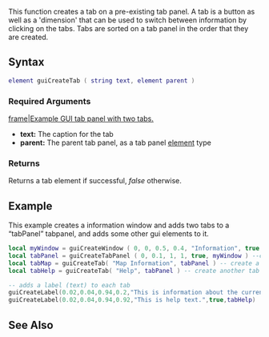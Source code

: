 This function creates a tab on a pre-existing tab panel. A tab is a button as well as a 'dimension' that can be used to switch between information by clicking on the tabs. Tabs are sorted on a tab panel in the order that they are created.

Syntax
------

``` lua
element guiCreateTab ( string text, element parent )
```

### Required Arguments

[frame|Example GUI tab panel with two tabs.](/docs/image-gui-tabpanelandtab.png.md "wikilink")

-   **text:** The caption for the tab
-   **parent:** The parent tab panel, as a tab panel [element](/docs/element.md "wikilink") type

### Returns

Returns a tab element if successful, *false* otherwise.

Example
-------

This example creates a information window and adds two tabs to a “tabPanel” tabpanel, and adds some other gui elements to it.

``` lua
local myWindow = guiCreateWindow ( 0, 0, 0.5, 0.4, "Information", true )--create a window which has "Information" in the title bar.
local tabPanel = guiCreateTabPanel ( 0, 0.1, 1, 1, true, myWindow ) --create a tab panel which fills the whole window
local tabMap = guiCreateTab( "Map Information", tabPanel ) -- create a tab named "Map Information" on 'tabPanel'
local tabHelp = guiCreateTab( "Help", tabPanel ) -- create another tab named "Help" on 'tabPanel'

-- adds a label (text) to each tab
guiCreateLabel(0.02,0.04,0.94,0.2,"This is information about the current map",true,tabMap)
guiCreateLabel(0.02,0.04,0.94,0.92,"This is help text.",true,tabHelp)
```

See Also
--------
